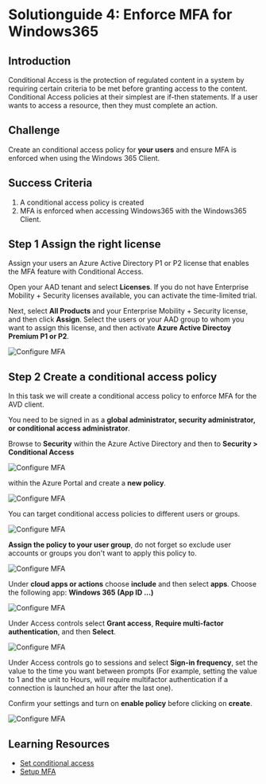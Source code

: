 # Solutionguide 4: Enforce MFA for Windows365

## Introduction

Conditional Access is the protection of regulated content in a system by requiring certain criteria to be met before granting access to the content. Conditional Access policies at their simplest are if-then statements. If a user wants to access a resource, then they must complete an action.

## Challenge

Create an conditional access policy for **your users** and ensure MFA is enforced when using the Windows 365 Client.

## Success Criteria
1.	A conditional access policy is created
2.  MFA is enforced when accessing Windows365 with the Windows365 Client.

## Step 1 Assign the right license

Assign your users an Azure Active Directory P1 or P2 license that enables the MFA feature with Conditional Access.

Open your AAD tenant and select **Licenses**. If you do not have Enterprise Mobility + Security licenses available, you can activate the time-limited trial. 

Next, select **All Products** and your Enterprise Mobility + Security license, and then click **Assign**. Select the users or your AAD group to whom you want to assign this license, and then activate **Azure Active Directoy Premium P1 or P2**.

![Configure MFA](../Images/SolutionGuide/AVD/09-Assign_License_1.png)

## Step 2 Create a conditional access policy

In this task we will create a conditional access policy to enforce MFA for the AVD client.

You need to be signed in as a **global administrator, security administrator, or conditional access administrator**.

Browse to **Security** within the Azure Active Directory and then to **Security > Conditional Access** 

![Configure MFA](../Images/SolutionGuide/W365/052-ConAccess.png)

within the Azure Portal and create a **new policy**.

![Configure MFA](../Images/SolutionGuide/W365/054-ConAccess.png)

You can target conditional access policies to different users or groups. 

![Configure MFA](../Images/SolutionGuide/W365/055-ConAccess.png)

**Assign the policy to your user group**, do not forget so exclude user accounts or groups you don't want to apply this policy to. 

![Configure MFA](../Images/SolutionGuide/W365/056-ConAccess.png)

Under **cloud apps or actions** choose **include** and then select **apps**. 
Choose the following app: **Windows 365 (App ID ...)**

![Configure MFA](../Images/SolutionGuide/W365/057-ConAccess.png)

Under Access controls select **Grant access**, **Require multi-factor authentication**, and then **Select**.

![Configure MFA](../Images/SolutionGuide/W365/058-ConAccess.png)

Under Access controls go to sessions and select **Sign-in frequency**, set the value to the time you want between prompts (For example, setting the value to 1 and the unit to Hours, will require multifactor authentication if a connection is launched an hour after the last one).

Confirm your settings and turn on **enable policy** before clicking on **create**.

![Configure MFA](../Images/SolutionGuide/W365/059-ConAccess.png)

## Learning Resources
- [Set conditional access](https://learn.microsoft.com/en-us/windows-365/enterprise/set-conditional-access-policies)
- [Setup MFA](https://learn.microsoft.com/en-us/azure/virtual-desktop/set-up-mfa)